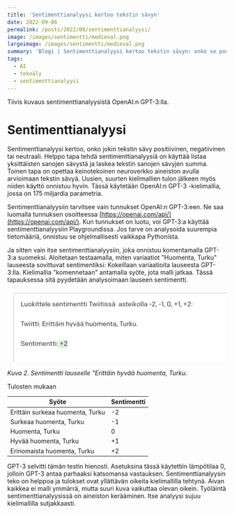 ```yaml
---
title: 'Sentimenttianalyysi kertoo tekstin sävyn'
date: 2022-09-06
permalink: /posts/2022/09/sentimenttianalyysi/
image: /images/sentimentti/medieval.png
largeimage: /images/sentimentti/medieval.png
summary: 'Blogi | Sentimenttianalyysi kertoo tekstin sävyn: onko se positiivinen, neutraali tai negatiivinen. Tekoäly on tehokas apu siinä.'
tags:
  - AI
  - tekoäly
  - sentimenttianalyysi
---
```


Tiivis kuvaus sentimenttianalyysistä OpenAI:n GPT-3:lla.

Sentimenttianalyysi 
=====

Sentimenttianalyysi kertoo, onko jokin tekstin sävy positiivinen, negatiivinen tai neutraali. Helppo tapa tehdä sentimenttianalyysiä on käyttää
listaa yksittäisten sanojen sävystä ja laskea tekstin sanojen sävyjen summa. Toinen tapa on opettaa keinotekoinen neuroverkko aineiston avulla
arvioimaan tekstin sävyä. Uusien, suurten kielimallien tulon jälkeen myös niiden käyttö onnistuu hyvin.
Tässä käytetään OpenAI:n GPT-3 -kielimallia, jossa on 175 miljardia parametria. 

Sentimenttianalyysiin tarvitsee vain tunnukset OpenAI:n GPT-3:een. Ne saa luomalla tunnuksen osoitteessa 
[https://openai.com/api/](https://openai.com/api/).
Kun tunnukset on luotu, voi GPT-3:a käyttää sentimenttianalyysiin Playgroundissa. 
Jos tarve on analysoida suurempia tietomääriä, onnistuu
se ohjelmallisesti vaikkapa Pythonista.

Ja sitten vain itse sentimenttianalyysiin, joka onnistuu komentamalla GPT-3:a suomeksi.
Aloitetaan testaamalla, miten variaatiot "Huomenta, Turku" lauseesta sovittuvat sentimentiksi:
Kokeillaan variaatioita lauseesta GPT-3:lla. Kielimallia "komennetaan" antamalla syöte, jota
malli jatkaa. Tässä tapauksessa sitä pyydetään analysoimaan lauseen sentimentti.

![Sentimentti](/images/sentimentti/+2.png)

*Kuva 2. Sentimentti lauseelle "Erittäin hyvää huomenta, Turku.*

Tulosten mukaan 

| Syöte | Sentimentti | 
| -------- | -------- | 
| Erittäin surkeaa huomenta, Turku | -2 | 
| Surkeaa huomenta, Turku | -1 | 
| Huomenta, Turku | 0 | 
| Hyvää huomenta, Turku | +1 | 
| Erinomaista huomenta, Turku | +2 |

GPT-3 selvitti tämän testin hienosti. Asetuksina tässä käytettiin lämpötilaa 0, jolloin GPT-3 antaa parhaaksi katsomansa
vastauksen. Sentimenttianalyysin teko on helppoa ja tulokset ovat yllättävän oikeita kielimallilla tehtynä. Aivan kaikkea ei malli ymmärrä,
mutta suuri kuva vaikuttaa olevan oikein. Työläintä sentimenttianalyysissä on aineiston kerääminen. Itse analyysi sujuu kielimallilla
sutjakkaasti.
